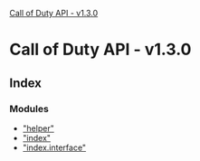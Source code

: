 [Call of Duty API - v1.3.0](globals.md)

# Call of Duty API - v1.3.0

## Index

### Modules

* ["helper"](modules/_helper_.md)
* ["index"](modules/_index_.md)
* ["index.interface"](modules/_index_interface_.md)
